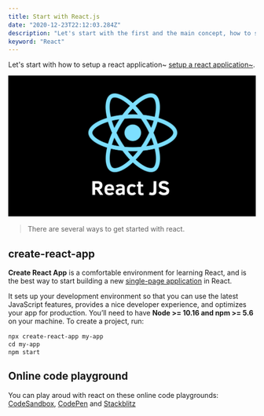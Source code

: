 ```yaml
---
title: Start with React.js
date: "2020-12-23T22:12:03.284Z"
description: "Let's start with the first and the main concept, how to start to build a react application"
keyword: "React"
---
```



Let's start with how to setup a react application~
[setup a react application~](https://reactjs.org/docs/getting-started.html).

![react.js](./react.png)

> There are several ways to get started with react.
## create-react-app

**Create React App** is a comfortable environment for learning React, and is the best way to start building a new [single-page application](https://reactjs.org/docs/glossary.html#single-page-application) in React.

It sets up your development environment so that you can use the latest JavaScript features, provides a nice developer experience, and optimizes your app for production. You’ll need to have **Node >= 10.16 and npm >= 5.6** on your machine. To create a project, run:

```
npx create-react-app my-app
cd my-app
npm start
```

## Online code playground

You can play aroud with react on these online code playgrounds: [CodeSandbox](https://codesandbox.io/s/new), [CodePen](https://codepen.io/pen?&editors=0010) and [Stackblitz](https://stackblitz.com/edit/react-ht933v)
